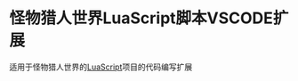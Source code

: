 # 怪物猎人世界LuaScript脚本VSCODE扩展
适用于怪物猎人世界的[LuaScript](https://github.com/HalcyonAlcedo/MHWLuaScript)项目的代码编写扩展
